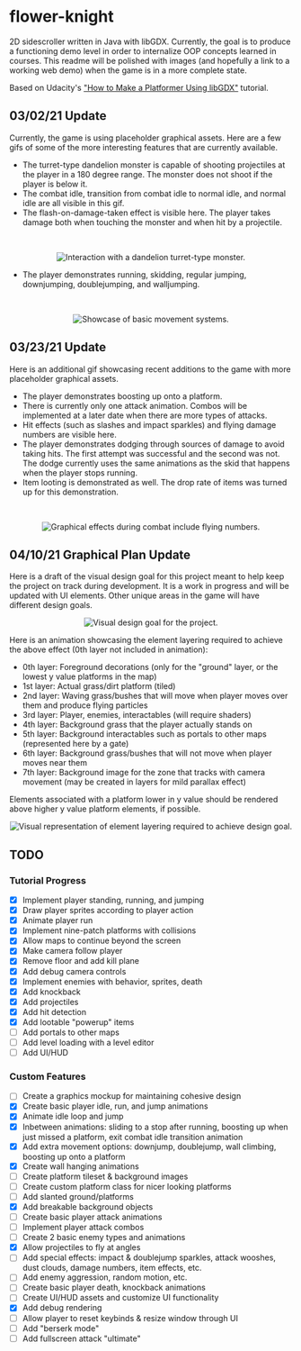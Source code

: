 # flower-knight
2D sidescroller written in Java with libGDX. Currently, the goal is to produce a functioning demo level in order to internalize OOP concepts learned in courses. This readme will be polished with images (and hopefully a link to a working web demo) when the game is in a more complete state.

Based on Udacity's ["How to Make a Platformer Using libGDX"](https://classroom.udacity.com/courses/ud406) tutorial.

## 03/02/21 Update
Currently, the game is using placeholder graphical assets. Here are a few gifs of some of the more interesting features that are currently available.
* The turret-type dandelion monster is capable of shooting projectiles at the player in a 180 degree range. The monster does not shoot if the player is below it.
* The combat idle, transition from combat idle to normal idle, and normal idle are all visible in this gif.
* The flash-on-damage-taken effect is visible here. The player takes damage both when touching the monster and when hit by a projectile.
<br>
<p align="center" width="100%">
  <img src="GithubImages/03_02_21_dandelion.gif?raw=true" alt="Interaction with a dandelion turret-type monster.">
</p>

* The player demonstrates running, skidding, regular jumping, downjumping, doublejumping, and walljumping.
<br>
<p align="center" width="100%">
  <img src="GithubImages/03_02_21_movement.gif?raw=true" alt="Showcase of basic movement systems.">
</p>

## 03/23/21 Update
Here is an additional gif showcasing recent additions to the game with more placeholder graphical assets.
* The player demonstrates boosting up onto a platform.
* There is currently only one attack animation. Combos will be implemented at a later date when there are more types of attacks.
* Hit effects (such as slashes and impact sparkles) and flying damage numbers are visible here.
* The player demonstrates dodging through sources of damage to avoid taking hits. The first attempt was successful and the second was not. The dodge currently uses the same animations as the skid that happens when the player stops running.
* Item looting is demonstrated as well. The drop rate of items was turned up for this demonstration.
<br>
<p align="center" width="100%">
  <img src="GithubImages/03_23_21_battle.gif?raw=true" alt="Graphical effects during combat include flying numbers.">
</p>

## 04/10/21 Graphical Plan Update
Here is a draft of the visual design goal for this project meant to help keep the project on track during development. It is a work in progress and will be updated with UI elements. Other unique areas in the game will have different design goals.
<br>
<p align="center" width="100%">
  <img src="GithubImages/04_10_21_mockup.png?raw=true" alt="Visual design goal for the project.">
</p>

Here is an animation showcasing the element layering required to achieve the above effect (0th layer not included in animation):
* 0th layer: Foreground decorations (only for the "ground" layer, or the lowest y value platforms in the map)
* 1st layer: Actual grass/dirt platform (tiled)
* 2nd layer: Waving grass/bushes that will move when player moves over them and produce flying particles
* 3rd layer: Player, enemies, interactables (will require shaders)
* 4th layer: Background grass that the player actually stands on
* 5th layer: Background interactables such as portals to other maps (represented here by a gate)
* 6th layer: Background grass/bushes that will not move when player moves near them 
* 7th layer: Background image for the zone that tracks with camera movement (may be created in layers for mild parallax effect)

Elements associated with a platform lower in y value should be rendered above higher y value platform elements, if possible.
<br>
<p align="center" width="100%">
  <img src="GithubImages/04_10_21_layering.gif?raw=true" alt="Visual representation of element layering required to achieve design goal.">
</p>


## TODO
### Tutorial Progress
- [x] Implement player standing, running, and jumping
- [x] Draw player sprites according to player action
- [x] Animate player run
- [x] Implement nine-patch platforms with collisions
- [x] Allow maps to continue beyond the screen
- [x] Make camera follow player
- [x] Remove floor and add kill plane
- [x] Add debug camera controls
- [x] Implement enemies with behavior, sprites, death
- [x] Add knockback
- [x] Add projectiles
- [x] Add hit detection 
- [x] Add lootable "powerup" items
- [ ] Add portals to other maps
- [ ] Add level loading with a level editor
- [ ] Add UI/HUD

### Custom Features
- [ ] Create a graphics mockup for maintaining cohesive design
- [x] Create basic player idle, run, and jump animations
- [x] Animate idle loop and jump
- [x] Inbetween animations: sliding to a stop after running, boosting up when just missed a platform, exit combat idle transition animation
- [x] Add extra movement options: downjump, doublejump, wall climbing, boosting up onto a platform
- [x] Create wall hanging animations
- [ ] Create platform tileset & background images
- [ ] Create custom platform class for nicer looking platforms
- [ ] Add slanted ground/platforms
- [x] Add breakable background objects
- [ ] Create basic player attack animations
- [ ] Implement player attack combos
- [ ] Create 2 basic enemy types and animations
- [x] Allow projectiles to fly at angles
- [ ] Add special effects: impact & doublejump sparkles, attack wooshes, dust clouds, damage numbers, item effects, etc.
- [ ] Add enemy aggression, random motion, etc. 
- [ ] Create basic player death, knockback animations
- [ ] Create UI/HUD assets and customize UI functionality
- [x] Add debug rendering
- [ ] Allow player to reset keybinds & resize window through UI
- [ ] Add "berserk mode"
- [ ] Add fullscreen attack "ultimate"
